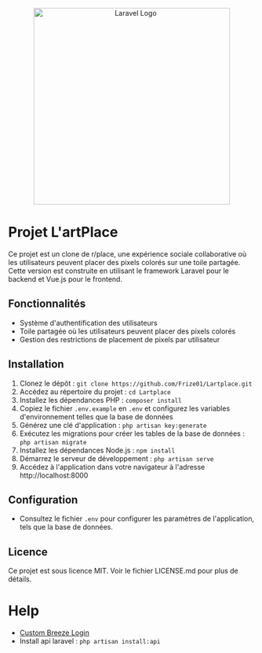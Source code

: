 <p align="center"><a href="https://laravel.com" target="_blank"><img src="https://raw.githubusercontent.com/laravel/art/master/logo-lockup/5%20SVG/2%20CMYK/1%20Full%20Color/laravel-logolockup-cmyk-red.svg" width="400" alt="Laravel Logo"></a></p>

# Projet L'artPlace

Ce projet est un clone de r/place, une expérience sociale collaborative où les utilisateurs peuvent placer des pixels colorés sur une toile partagée. Cette version est construite en utilisant le framework Laravel pour le backend et Vue.js pour le frontend.

## Fonctionnalités

- Système d'authentification des utilisateurs
- Toile partagée où les utilisateurs peuvent placer des pixels colorés
- Gestion des restrictions de placement de pixels par utilisateur

## Installation

1. Clonez le dépôt : `git clone https://github.com/Frize01/Lartplace.git`
2. Accédez au répertoire du projet : `cd Lartplace`
3. Installez les dépendances PHP : `composer install`
4. Copiez le fichier `.env.example` en `.env` et configurez les variables d'environnement telles que la base de données
5. Générez une clé d'application : `php artisan key:generate`
6. Exécutez les migrations pour créer les tables de la base de données : `php artisan migrate`
7. Installez les dépendances Node.js : `npm install`
8. Démarrez le serveur de développement : `php artisan serve`
9. Accédez à l'application dans votre navigateur à l'adresse http://localhost:8000

## Configuration

- Consultez le fichier `.env` pour configurer les paramètres de l'application, tels que la base de données.

## Licence

Ce projet est sous licence MIT. Voir le fichier LICENSE.md pour plus de détails.

# Help

* [Custom Breeze Login](https://dev.to/kingsconsult/customize-laravel-auth-laravel-breeze-registration-and-login-1769)
* Install api laravel : `php artisan install:api`